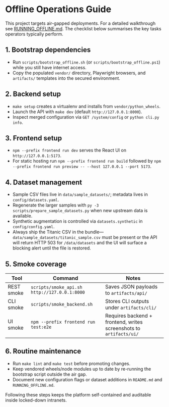 # Offline Operations Guide

This project targets air-gapped deployments. For a detailed walkthrough see [RUNNING_OFFLINE.md](RUNNING_OFFLINE.md). The checklist below summarises the key tasks operators typically perform.

## 1. Bootstrap dependencies

- Run `scripts/bootstrap_offline.sh` (or `scripts/bootstrap_offline.ps1`) while you still have internet access.
- Copy the populated `vendor/` directory, Playwright browsers, and `artifacts/` templates into the secured environment.

## 2. Backend setup

- `make setup` creates a virtualenv and installs from `vendor/python_wheels`.
- Launch the API with `make dev` (default `http://127.0.0.1:8000`).
- Inspect merged configuration via `GET /system/config` or `python cli.py info`.

## 3. Frontend setup

- `npm --prefix frontend run dev` serves the React UI on `http://127.0.0.1:5173`.
- For static hosting run `npm --prefix frontend run build` followed by `npm --prefix frontend run preview -- --host 127.0.0.1 --port 5173`.

## 4. Dataset management

- Sample CSV files live in `data/sample_datasets/`; metadata lives in `config/datasets.yaml`.
- Regenerate the larger samples with `py -3 scripts/prepare_sample_datasets.py` when new upstream data is available.
- Synthetic augmentation is controlled via `datasets.synthetic` in `config/config.yaml`.
- Always ship the Titanic CSV in the bundle—`data/sample_datasets/titanic_sample.csv` must be present or the API will return HTTP 503 for `/data/datasets` and the UI will surface a blocking alert until the file is restored.

## 5. Smoke coverage

| Tool | Command | Notes |
|------|---------|-------|
| REST smoke | `scripts/smoke_api.sh http://127.0.0.1:8000` | Saves JSON payloads to `artifacts/api/` |
| CLI smoke | `scripts/smoke_backend.sh` | Stores CLI outputs under `artifacts/cli/` |
| UI smoke | `npm --prefix frontend run test:e2e` | Requires backend + frontend, writes screenshots to `artifacts/ui/` |

## 6. Routine maintenance

- Run `make lint` and `make test` before promoting changes.
- Keep vendored wheels/node modules up to date by re-running the bootstrap script outside the air gap.
- Document new configuration flags or dataset additions in `README.md` and `RUNNING_OFFLINE.md`.

Following these steps keeps the platform self-contained and auditable inside locked-down intranets.
